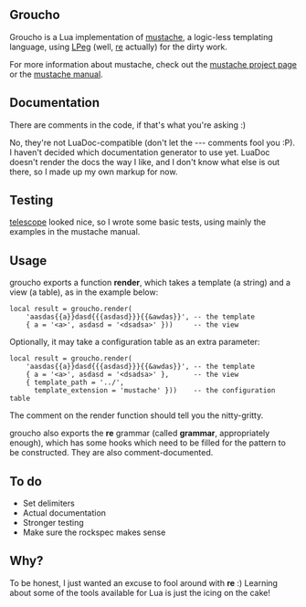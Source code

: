Groucho
-------

Groucho is a Lua implementation of [mustache][1], a logic-less templating
language, using [LPeg][2] (well, [re][3] actually) for the dirty work.

For more information about mustache, check out the [mustache project page][4]
or the [mustache manual][5].

Documentation
-------------

There are comments in the code, if that's what you're asking :)

No, they're not LuaDoc-compatible (don't let the --- comments fool you :P).
I haven't decided which documentation generator to use yet. LuaDoc doesn't
render the docs the way I like, and I don't know what else is out there, so
I made up my own markup for now.

Testing
-------

[telescope][6] looked nice, so I wrote some basic tests, using mainly the
examples in the mustache manual. 

Usage
-----

groucho exports a function **render**, which takes a template
(a string) and a view (a table), as in the example below:

    local result = groucho.render(
        'aasdas{{a}}dasd{{{asdasd}}}{{&awdas}}', -- the template
        { a = '<a>', asdasd = '<dsadsa>' }))     -- the view

Optionally, it may take a configuration table as an extra parameter:

    local result = groucho.render(
        'aasdas{{a}}dasd{{{asdasd}}}{{&awdas}}', -- the template
        { a = '<a>', asdasd = '<dsadsa>' },      -- the view
        { template_path = '../',
          template_extension = 'mustache' }))    -- the configuration table

The comment on the render function should tell you the nitty-gritty.

groucho also exports the **re** grammar (called **grammar**, appropriately
enough), which has some hooks which need to be filled for the pattern to be
constructed. They are also comment-documented.

To do
-----

* Set delimiters
* Actual documentation
* Stronger testing
* Make sure the rockspec makes sense

Why?
----

To be honest, I just wanted an excuse to fool around with **re** :) Learning
about some of the tools available for Lua is just the icing on the cake!


[1]: http://mustache.github.com/
[2]: http://www.inf.puc-rio.br/~roberto/lpeg/lpeg.html
[3]: http://www.inf.puc-rio.br/~roberto/lpeg/re.html
[4]: https://github.com/defunkt/mustache
[5]: http://mustache.github.com/mustache.5.html
[6]: https://github.com/norman/telescope